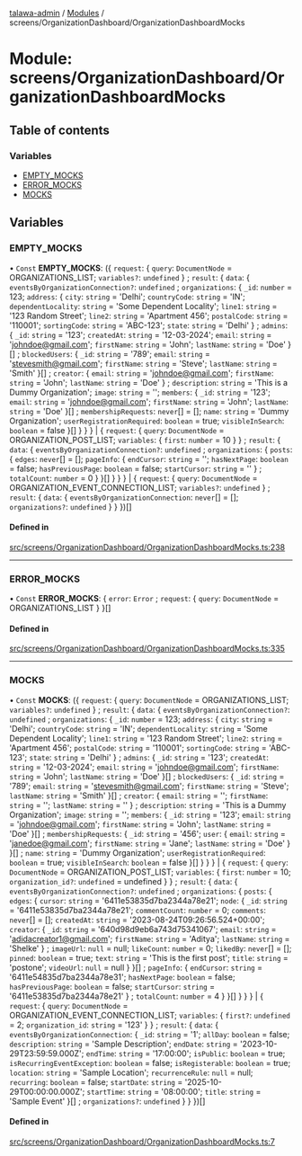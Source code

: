 [talawa-admin](../README.md) / [Modules](../modules.md) / screens/OrganizationDashboard/OrganizationDashboardMocks

# Module: screens/OrganizationDashboard/OrganizationDashboardMocks

## Table of contents

### Variables

- [EMPTY\_MOCKS](screens_OrganizationDashboard_OrganizationDashboardMocks.md#empty_mocks)
- [ERROR\_MOCKS](screens_OrganizationDashboard_OrganizationDashboardMocks.md#error_mocks)
- [MOCKS](screens_OrganizationDashboard_OrganizationDashboardMocks.md#mocks)

## Variables

### EMPTY\_MOCKS

• `Const` **EMPTY\_MOCKS**: (\{ `request`: \{ `query`: `DocumentNode` = ORGANIZATIONS\_LIST; `variables?`: `undefined`  \} ; `result`: \{ `data`: \{ `eventsByOrganizationConnection?`: `undefined` ; `organizations`: \{ `_id`: `number` = 123; `address`: \{ `city`: `string` = 'Delhi'; `countryCode`: `string` = 'IN'; `dependentLocality`: `string` = 'Some Dependent Locality'; `line1`: `string` = '123 Random Street'; `line2`: `string` = 'Apartment 456'; `postalCode`: `string` = '110001'; `sortingCode`: `string` = 'ABC-123'; `state`: `string` = 'Delhi' \} ; `admins`: \{ `_id`: `string` = '123'; `createdAt`: `string` = '12-03-2024'; `email`: `string` = 'johndoe@gmail.com'; `firstName`: `string` = 'John'; `lastName`: `string` = 'Doe' \}[] ; `blockedUsers`: \{ `_id`: `string` = '789'; `email`: `string` = 'stevesmith@gmail.com'; `firstName`: `string` = 'Steve'; `lastName`: `string` = 'Smith' \}[] ; `creator`: \{ `email`: `string` = 'johndoe@gmail.com'; `firstName`: `string` = 'John'; `lastName`: `string` = 'Doe' \} ; `description`: `string` = 'This is a Dummy Organization'; `image`: `string` = ''; `members`: \{ `_id`: `string` = '123'; `email`: `string` = 'johndoe@gmail.com'; `firstName`: `string` = 'John'; `lastName`: `string` = 'Doe' \}[] ; `membershipRequests`: `never`[] = []; `name`: `string` = 'Dummy Organization'; `userRegistrationRequired`: `boolean` = true; `visibleInSearch`: `boolean` = false \}[]  \}  \}  \} \| \{ `request`: \{ `query`: `DocumentNode` = ORGANIZATION\_POST\_LIST; `variables`: \{ `first`: `number` = 10 \}  \} ; `result`: \{ `data`: \{ `eventsByOrganizationConnection?`: `undefined` ; `organizations`: \{ `posts`: \{ `edges`: `never`[] = []; `pageInfo`: \{ `endCursor`: `string` = ''; `hasNextPage`: `boolean` = false; `hasPreviousPage`: `boolean` = false; `startCursor`: `string` = '' \} ; `totalCount`: `number` = 0 \}  \}[]  \}  \}  \} \| \{ `request`: \{ `query`: `DocumentNode` = ORGANIZATION\_EVENT\_CONNECTION\_LIST; `variables?`: `undefined`  \} ; `result`: \{ `data`: \{ `eventsByOrganizationConnection`: `never`[] = []; `organizations?`: `undefined`  \}  \}  \})[]

#### Defined in

[src/screens/OrganizationDashboard/OrganizationDashboardMocks.ts:238](https://github.com/GlenDsza/talawa-admin/blob/d3cbd1e/src/screens/OrganizationDashboard/OrganizationDashboardMocks.ts#L238)

___

### ERROR\_MOCKS

• `Const` **ERROR\_MOCKS**: \{ `error`: `Error` ; `request`: \{ `query`: `DocumentNode` = ORGANIZATIONS\_LIST \}  \}[]

#### Defined in

[src/screens/OrganizationDashboard/OrganizationDashboardMocks.ts:335](https://github.com/GlenDsza/talawa-admin/blob/d3cbd1e/src/screens/OrganizationDashboard/OrganizationDashboardMocks.ts#L335)

___

### MOCKS

• `Const` **MOCKS**: (\{ `request`: \{ `query`: `DocumentNode` = ORGANIZATIONS\_LIST; `variables?`: `undefined`  \} ; `result`: \{ `data`: \{ `eventsByOrganizationConnection?`: `undefined` ; `organizations`: \{ `_id`: `number` = 123; `address`: \{ `city`: `string` = 'Delhi'; `countryCode`: `string` = 'IN'; `dependentLocality`: `string` = 'Some Dependent Locality'; `line1`: `string` = '123 Random Street'; `line2`: `string` = 'Apartment 456'; `postalCode`: `string` = '110001'; `sortingCode`: `string` = 'ABC-123'; `state`: `string` = 'Delhi' \} ; `admins`: \{ `_id`: `string` = '123'; `createdAt`: `string` = '12-03-2024'; `email`: `string` = 'johndoe@gmail.com'; `firstName`: `string` = 'John'; `lastName`: `string` = 'Doe' \}[] ; `blockedUsers`: \{ `_id`: `string` = '789'; `email`: `string` = 'stevesmith@gmail.com'; `firstName`: `string` = 'Steve'; `lastName`: `string` = 'Smith' \}[] ; `creator`: \{ `email`: `string` = ''; `firstName`: `string` = ''; `lastName`: `string` = '' \} ; `description`: `string` = 'This is a Dummy Organization'; `image`: `string` = ''; `members`: \{ `_id`: `string` = '123'; `email`: `string` = 'johndoe@gmail.com'; `firstName`: `string` = 'John'; `lastName`: `string` = 'Doe' \}[] ; `membershipRequests`: \{ `_id`: `string` = '456'; `user`: \{ `email`: `string` = 'janedoe@gmail.com'; `firstName`: `string` = 'Jane'; `lastName`: `string` = 'Doe' \}  \}[] ; `name`: `string` = 'Dummy Organization'; `userRegistrationRequired`: `boolean` = true; `visibleInSearch`: `boolean` = false \}[]  \}  \}  \} \| \{ `request`: \{ `query`: `DocumentNode` = ORGANIZATION\_POST\_LIST; `variables`: \{ `first`: `number` = 10; `organization_id?`: `undefined` = undefined \}  \} ; `result`: \{ `data`: \{ `eventsByOrganizationConnection?`: `undefined` ; `organizations`: \{ `posts`: \{ `edges`: \{ `cursor`: `string` = '6411e53835d7ba2344a78e21'; `node`: \{ `_id`: `string` = '6411e53835d7ba2344a78e21'; `commentCount`: `number` = 0; `comments`: `never`[] = []; `createdAt`: `string` = '2023-08-24T09:26:56.524+00:00'; `creator`: \{ `_id`: `string` = '640d98d9eb6a743d75341067'; `email`: `string` = 'adidacreator1@gmail.com'; `firstName`: `string` = 'Aditya'; `lastName`: `string` = 'Shelke' \} ; `imageUrl`: ``null`` = null; `likeCount`: `number` = 0; `likedBy`: `never`[] = []; `pinned`: `boolean` = true; `text`: `string` = 'This is the first post'; `title`: `string` = 'postone'; `videoUrl`: ``null`` = null \}  \}[] ; `pageInfo`: \{ `endCursor`: `string` = '6411e54835d7ba2344a78e31'; `hasNextPage`: `boolean` = false; `hasPreviousPage`: `boolean` = false; `startCursor`: `string` = '6411e53835d7ba2344a78e21' \} ; `totalCount`: `number` = 4 \}  \}[]  \}  \}  \} \| \{ `request`: \{ `query`: `DocumentNode` = ORGANIZATION\_EVENT\_CONNECTION\_LIST; `variables`: \{ `first?`: `undefined` = 2; `organization_id`: `string` = '123' \}  \} ; `result`: \{ `data`: \{ `eventsByOrganizationConnection`: \{ `_id`: `string` = '1'; `allDay`: `boolean` = false; `description`: `string` = 'Sample Description'; `endDate`: `string` = '2023-10-29T23:59:59.000Z'; `endTime`: `string` = '17:00:00'; `isPublic`: `boolean` = true; `isRecurringEventException`: `boolean` = false; `isRegisterable`: `boolean` = true; `location`: `string` = 'Sample Location'; `recurrenceRule`: ``null`` = null; `recurring`: `boolean` = false; `startDate`: `string` = '2025-10-29T00:00:00.000Z'; `startTime`: `string` = '08:00:00'; `title`: `string` = 'Sample Event' \}[] ; `organizations?`: `undefined`  \}  \}  \})[]

#### Defined in

[src/screens/OrganizationDashboard/OrganizationDashboardMocks.ts:7](https://github.com/GlenDsza/talawa-admin/blob/d3cbd1e/src/screens/OrganizationDashboard/OrganizationDashboardMocks.ts#L7)
